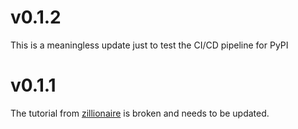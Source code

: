 # v0.1.2

This is a meaningless update just to test the CI/CD pipeline for PyPI

# v0.1.1

The tutorial from [zillionaire](https://zillionare.github.io/cookiecutter-pypackage/pypi_release_checklist/) is broken and needs to be updated.
